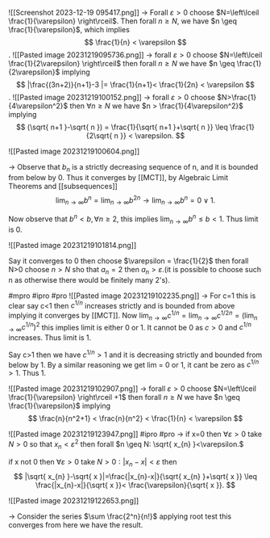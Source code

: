 
![[Screenshot 2023-12-19 095417.png]]
-> Forall $\varepsilon >0$ choose $N=\left\lceil  \frac{1}{\varepsilon}  \right\rceil$. Then forall $n \geq N,$ we have $n \geq  \frac{1}{\varepsilon}$, which implies 
$$
\frac{1}{n} < \varepsilon
$$
.
![[Pasted image 20231219095736.png]]
-> forall $\varepsilon > 0$ choose $N=\left\lceil  \frac{1}{2\varepsilon}  \right\rceil$ then forall $n \geq N$ we have $n \geq \frac{1}{2\varepsilon}$ implying 
$$
|\frac{(3n+2)}{n+1}-3 |= \frac{1}{n+1}< \frac{1}{2n}  < \varepsilon
$$
.
![[Pasted image 20231219100152.png]]
-> forall $\varepsilon>0$ choose $N>\frac{1}{4\varepsilon^2}$ then $\forall n \geq N$ we have $n > \frac{1}{4\varepsilon^2}$ implying 
$$
(\sqrt{ n+1 }-\sqrt{ n }) = \frac{1}{\sqrt{ n+1 }+\sqrt{ n }} \leq \frac{1}{2\sqrt{ n }} < \varepsilon.
$$


![[Pasted image 20231219100604.png]]

-> Observe that $b_{n}$ is a strictly decreasing sequence of n, and it is bounded from below by 0. Thus it converges by [[MCT]], by Algebraic Limit Theorems and [[subsequences]] 
$$
\lim_{ n \to \infty } b^n = \lim_{ n \to \infty } b^{2n} \to \lim_{ n \to \infty } b^n = 0\lor 1. 
$$

Now observe that $b^n < b, \forall n \geq 2,$ this implies $\lim_{ n \to \infty } b^n \leq b <1.$ Thus limit is 0.

![[Pasted image 20231219101814.png]]

Say it converges to 0 then choose $\varepsilon = \frac{1}{2}$ then forall N>0 choose $n>N$ sho that $a_{n}=2$ then $a_{n}>\varepsilon.$(it is possible to choose such n as otherwise there would be finitely many 2's).

#mpro #ipro #pro 
![[Pasted image 20231219102235.png]]
-> For c=1 this is clear say c<1 then $c^{1/n}$ increases strictly and is bounded from above implying it converges by [[MCT]]. Now $\lim_{ n \to \infty } c^{1/n} = \lim_{ n \to \infty } c^{1/2n} =( \lim_{ n \to \infty } c^{1/n} )^2$ this implies limit is either 0 or 1. It cannot be 0 as $c>0$ and $c^{1/n}$ increases. Thus limit is 1.

Say c>1 then we have $c^{1/n} > 1$ and it is decreasing strictly and bounded from below by 1. By a similar reasoning we get lim = 0 or 1, it cant be zero as $c^{1/n} >1.$ Thus 1.

![[Pasted image 20231219102907.png]]
-> forall $\varepsilon>0$ choose $N=\left\lceil  \frac{1}{\varepsilon}  \right\rceil +1$ then forall $n \geq N$ we have $n \geq \frac{1}{\varepsilon}$ implying 
$$
\frac{n}{n^2+1} < \frac{n}{n^2} < \frac{1}{n} < \varepsilon 
$$

![[Pasted image 20231219123947.png]]
#ipro #pro -> if x=0 then $\forall \varepsilon>0$ take $N>0$ so that $x_{n}<\varepsilon^2$
then forall $n \geq N: \sqrt{ x_{n} }<\varepsilon.$

if x not 0 then $\forall \varepsilon>0$ take $N>0: |x_{n}-x|<\varepsilon$ then 
$$
|\sqrt{ x_{n} }-\sqrt{ x }|=\frac{|x_{n}-x|}{\sqrt{ x_{n} }+\sqrt{ x }} \leq \frac{|x_{n}-x|}{\sqrt{ x }}< \frac{\varepsilon}{\sqrt{ x }}.
$$

![[Pasted image 20231219122653.png]]

-> Consider the series $\sum \frac{2^n}{n!}$ applying root test this converges from here we have the result.


